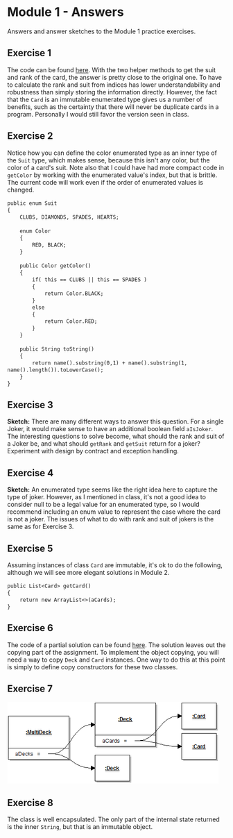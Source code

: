 # Module 1 - Answers

Answers and answer sketches to the Module 1 practice exercises.

## Exercise 1

The code can be found [here](EnumeratedCard.java). With the two helper methods to get the suit and rank of the card, the answer is pretty close to the original one. To have to calculate the rank and suit from indices has lower understandability and robustness than simply storing the information directly. However, the fact that the `Card` is an immutable enumerated type gives us a number of benefits, such as the certainty that there will never be duplicate cards in a program. Personally I would still favor the version seen in class.

## Exercise 2

Notice how you can define the color enumerated type as an inner type of the `Suit` type, which makes sense, because this isn't any color, but the color of a card's suit. Note also that I could have had more compact code in `getColor` by working with the enumerated value's index, but that is brittle. The current code will work even if the order of enumerated values is changed.

```
public enum Suit
{
	CLUBS, DIAMONDS, SPADES, HEARTS;
		
	enum Color
	{
		RED, BLACK;
	}
		
	public Color getColor()
	{
		if( this == CLUBS || this == SPADES )
		{
			return Color.BLACK;
		}
		else
		{
			return Color.RED;
		}
	}
		
	public String toString()
	{
		return name().substring(0,1) + name().substring(1, name().length()).toLowerCase();
	}
}
```

## Exercise 3

**Sketch:** There are many different ways to answer this question. For a single Joker, it would make sense to have an additional boolean field `aIsJoker`. The interesting questions to solve become, what should the rank and suit of a Joker be, and what should `getRank` and `getSuit` return for a joker? Experiment with design by contract and exception handling.

## Exercise 4

**Sketch:** An enumerated type seems like the right idea here to capture the type of joker. However, as I mentioned in class, it's not a good idea to consider null to be a legal value for an enumerated type, so I would recommend including an enum value to represent the case where the card is not a joker. The issues of what to do with rank and suit of jokers is the same as for Exercise 3.

## Exercise 5

Assuming instances of class `Card` are immutable, it's ok to do the following, although we will see more elegant solutions in Module 2.

```
public List<Card> getCard()
{
	return new ArrayList<>(aCards);
}
```

## Exercise 6

The code of a partial solution can be found [here](MultiDeck.java). The solution leaves out the copying part of the assignment. To implement the object copying, you will need a way to copy `Deck` and `Card` instances. One way to do this at this point is simply to define copy constructors for these two classes.

## Exercise 7

![Answer to exercise 7](m01-a-multideck.png)

## Exercise 8

The class is well encapsulated. The only part of the internal state returned is the inner `String`, but that is an immutable object.